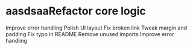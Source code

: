# aasdsaaRefactor core logic
Improve error handling
Polish UI layout
Fix broken link
Tweak margin and padding
Fix typo in README
Remove unused imports
Improve error handling
